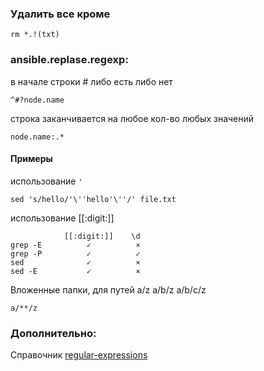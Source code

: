 ### Удалить все кроме  
```
rm *.!(txt)
```

### ansible.replase.regexp:  
в начале строки # либо есть либо нет  
```
^#?node.name
```
строка заканчивается на любое кол-во любых значений  
```
node.name:.*
```

#### Примеры
использование `'`
```
sed 's/hello/'\''hello'\''/' file.txt
```

использование [[:digit:]]
```
            [[:digit:]]    \d
grep -E          ✓          ×
grep -P          ✓          ✓
sed              ✓          ×
sed -E           ✓          ×
```
Вложенные папки, для путей a/z a/b/z a/b/c/z
```
a/**/z 
```

### Дополнительно:
Справочник [regular-expressions](http://www.regular-expressions.info/)
